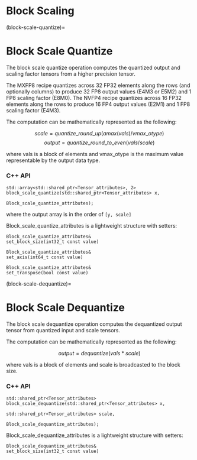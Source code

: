 
# Block Scaling

(block-scale-quantize)=
# Block Scale Quantize

The block scale quantize operation computes the quantized output
and scaling factor tensors from a higher precision tensor.

The MXFP8 recipe quantizes across 32 FP32 elements along the rows
(and optionally columns) to produce 32 FP8 output values (E4M3 or E5M2)
and 1 FP8 scaling factor (E8M0). The NVFP4 recipe quantizes across
16 FP32 elements along the rows to produce 16 FP4 output values (E2M1)
and 1 FP8 scaling factor (E4M3).

The computation can be mathematically represented as the following:

$$ scale = quantize\_round\_up(amax(vals) / vmax\_otype) $$
$$ output = quantize\_round\_to\_even(vals / scale) $$

where vals is a block of elements and vmax_otype is the maximum value
representable by the output data type.

### C++ API

```
std::array<std::shared_ptr<Tensor_attributes>, 2> block_scale_quantize(std::shared_ptr<Tensor_attributes> x,
                                                                       Block_scale_quantize_attributes);
```
where the output array is in the order of `[y, scale]`

Block_scale_quantize_attributes is a lightweight structure with setters:
```
Block_scale_quantize_attributes&
set_block_size(int32_t const value)

Block_scale_quantize_attributes&
set_axis(int64_t const value)

Block_scale_quantize_attributes&
set_transpose(bool const value)
```

(block-scale-dequantize)=
# Block Scale Dequantize

The block scale dequantize operation computes the dequantized output
tensor from quantized input and scale tensors.

The computation can be mathematically represented as the following:

$$ output = dequantize(vals * scale) $$

where vals is a block of elements and scale is broadcasted to the block
size.

### C++ API

```
std::shared_ptr<Tensor_attributes> block_scale_dequantize(std::shared_ptr<Tensor_attributes> x,
                                                          std::shared_ptr<Tensor_attributes> scale,
                                                          Block_scale_dequantize_attributes);
```

Block_scale_dequantize_attributes is a lightweight structure with setters:
```
Block_scale_dequantize_attributes&
set_block_size(int32_t const value)
```
